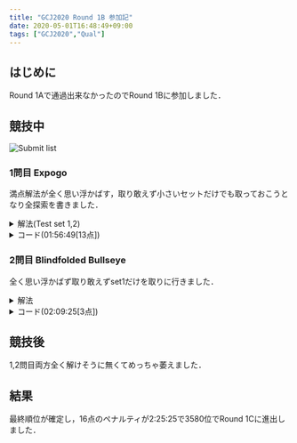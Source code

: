 ```yaml
---
title: "GCJ2020 Round 1B 参加記"
date: 2020-05-01T16:48:49+09:00
tags: ["GCJ2020","Qual"]
---
```

## はじめに

Round 1Aで通過出来なかったのでRound 1Bに参加しました．  

## 競技中

![Submit list](/images/gcj2020_r1b_submitlist.jpg)

### 1問目 Expogo

満点解法が全く思い浮かばす，取り敢えず小さいセットだけでも取っておこうとなり全探索を書きました．

<details><summary>解法(Test set 1,2)</summary>
長さNを1から順にを決め打ちして$ \displaystyle 4^N$を全部試します．  
</details>

<details><summary>コード(01:56:49[13点])</summary>

```cpp
#include <bits/stdc++.h>
using namespace std;
using i64 = long long;
#define endl "\n"

string m = "NSEW";

int main()
{
  i64 T;
  cin >> T;
  for (i64 _ = 1; _ <= T; _++)
  {
    i64 X, Y;
    cin >> X >> Y;
    for (i64 i = 1; i <= 10; i++)
    {
      for (i64 j = 0; j < pow(4, i); j++)
      {
        string ans;
        i64 tmp = j;
        for (i64 k = 0; k < i; k++)
        {
          ans += m[tmp % 4];
          tmp /= 4;
        }
        i64 nowX = 0, nowY = 0;
        for (i64 k = 0; k < i; k++)
        {
          i64 move = 1LL << k;
          if (ans[k] == 'E')
            nowX += 1LL << k;
          else if (ans[k] == 'W')
            nowX -= 1LL << k;
          else if (ans[k] == 'N')
            nowY += 1LL << k;
          else if (ans[k] == 'S')
            nowY -= 1LL << k;
        }
        if (nowX == X && nowY == Y)
        {
          cout << "Case #" << _ << ": " << ans << endl;
          goto ok;
        }
      }
    }
    cout << "Case #" << _ << ": "
         << "IMPOSSIBLE" << endl;
  ok:;
  }
  return 0;
}
```

</details>

### 2問目 Blindfolded Bullseye

全く思い浮かばず取り敢えずset1だけを取りに行きました．  

<details><summary>解法</summary>
中心は$ \displaystyle -5<= X,Y <= 5$に有るためその範囲を全て試します．  
</details>

<details><summary>コード(02:09:25[3点])</summary>

```cpp
#include <bits/stdc++.h>
using namespace std;
using i64 = long long;
// #define endl "\n"

string m = "NSEW";

int main()
{
  i64 T, A, B;
  cin >> T >> A >> B;
  for (i64 _ = 1; _ <= T; _++)
  {
    for (i64 i = -5; i <= 5; i++)
      for (i64 j = -5; j <= 5; j++)
      {
        cout << i << " " << j << endl;
        string ret;
        cin >> ret;
        if (ret == "CENTER")
          goto ok;
      }
  ok:;
  }
  return 0;
}
```

</details>

## 競技後

1,2問目両方全く解けそうに無くてめっちゃ萎えました．  

## 結果

最終順位が確定し，16点のペナルティが2:25:25で3580位でRound 1Cに進出しました．  
